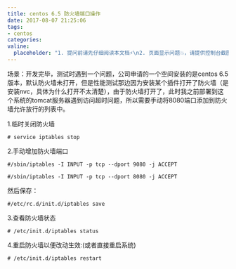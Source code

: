 ```yaml
---
title: centos 6.5 防火墙端口操作
date: 2017-08-07 21:25:06
tags:
- centos
categories:
valine:
  placeholder: "1. 提问前请先仔细阅读本文档⚡\n2. 页面显示问题💥，请提供控制台截图📸或者您的测试网址\n3. 其他任何报错💣，请提供详细描述和截图📸，祝食用愉快💪"
---
```


场景：开发完毕，测试时遇到一个问题，公司申请的一个空间安装的是centos 6.5版本，默认防火墙未打开，但是性能测试那边因为安装某个插件打开了防火墙（是安装nvc，具体为什么打开不太清楚），由于防火墙打开了，此时我之前部署到这个系统的tomcat服务器遇到访问超时问题，所以需要手动将8080端口添加到防火墙允许放行的列表中。

1.临时关闭防火墙

`# service iptables stop`



2.手动增加防火墙端口

`#/sbin/iptables -I INPUT -p tcp --dport 9080 -j ACCEPT`

`#/sbin/iptables -I INPUT -p tcp --dport 8080 -j ACCEPT`

然后保存：

`#/etc/rc.d/init.d/iptables save`

3.查看防火墙状态

`# /etc/init.d/iptables status`

4.重启防火墙以便改动生效:(或者直接重启系统)

`# /etc/init.d/iptables restart`
